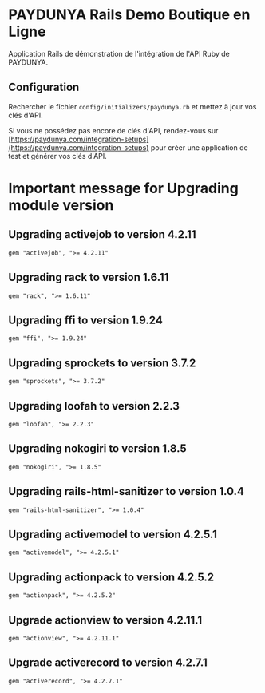 PAYDUNYA Rails Demo Boutique en Ligne
=====================================

Application Rails de démonstration de l'intégration de l'API Ruby de PAYDUNYA.

## Configuration

Rechercher le fichier `config/initializers/paydunya.rb` et mettez à jour vos clés d'API.

Si vous ne possédez pas encore de clés d'API, rendez-vous sur [https://paydunya.com/integration-setups](https://paydunya.com/integration-setups) pour créer une application de test et générer vos clés d'API.


# **Important message for Upgrading module version** 

## Upgrading activejob to version 4.2.11 
    gem "activejob", ">= 4.2.11"

## Upgrading rack to version 1.6.11
    gem "rack", ">= 1.6.11"

## Upgrading ffi to version 1.9.24 
    gem "ffi", ">= 1.9.24"

## Upgrading sprockets to version 3.7.2
    gem "sprockets", ">= 3.7.2"

## Upgrading loofah to version 2.2.3 
    gem "loofah", ">= 2.2.3"

## Upgrading nokogiri to version 1.8.5
    gem "nokogiri", ">= 1.8.5"

## Upgrading rails-html-sanitizer to version 1.0.4
    gem "rails-html-sanitizer", ">= 1.0.4"

## Upgrading activemodel to version 4.2.5.1 
    gem "activemodel", ">= 4.2.5.1"

## Upgrading actionpack to version 4.2.5.2
    gem "actionpack", ">= 4.2.5.2"

## Upgrade actionview to version 4.2.11.1
    gem "actionview", ">= 4.2.11.1"

## Upgrade activerecord to version 4.2.7.1
    gem "activerecord", ">= 4.2.7.1"